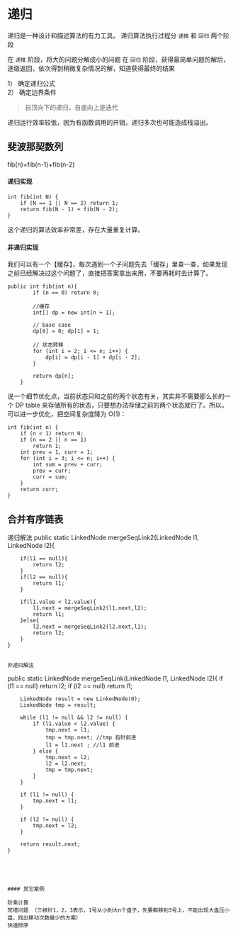 # 递归

递归是一种设计和描述算法的有力工具。 递归算法执行过程分 `递推` 和 `回归`  两个阶段

在 `递推` 阶段，将大的问题分解成小的问题
在  `回归` 阶段，获得最简单问题的解后，逐级返回，依次得到稍微复杂情况的解，知道获得最终的结果

1） 确定递归公式  
2） 确定边界条件   

> 自顶向下的递归，自底向上是迭代


递归运行效率较低，因为有函数调用的开销，递归多次也可能造成栈溢出。



## 斐波那契数列 

fib(n)=fib(n-1)+fib(n-2)  

#### 递归实现

```
int fib(int N) {
    if (N == 1 || N == 2) return 1;
    return fib(N - 1) + fib(N - 2);
}
```

这个递归的算法效率非常差，存在大量重复计算。


#### 非递归实现

我们可以有一个【缓存】，每次遇到一个子问题先去「缓存」里查一查，如果发现之前已经解决过这个问题了，直接把答案拿出来用，不要再耗时去计算了。

```
public int fib(int n){
        if (n == 0) return 0;

        //缓存
        int[] dp = new int[n + 1];

        // base case
        dp[0] = 0; dp[1] = 1;

        // 状态转移
        for (int i = 2; i <= n; i++) {
            dp[i] = dp[i - 1] + dp[i - 2];
        }

        return dp[n];
    }
```

说一个细节优化点，当前状态只和之前的两个状态有关，其实并不需要那么长的一个 DP table 来存储所有的状态，只要想办法存储之前的两个状态就行了。所以，可以进一步优化，把空间复杂度降为 O(1)：

```
int fib(int n) {
    if (n < 1) return 0;
    if (n == 2 || n == 1) 
        return 1;
    int prev = 1, curr = 1;
    for (int i = 3; i <= n; i++) {
        int sum = prev + curr;
        prev = curr;
        curr = sum;
    }
    return curr;
}
```


## 合并有序链表


递归解法
public static LinkedNode mergeSeqLink2(LinkedNode l1, LinkedNode l2){

        if(l1 == null){
            return l2;
        }
        if(l2 == null){
            return l1;
        }

        if(l1.value < l2.value){
            l1.next = mergeSeqLink2(l1.next,l2);
            return l1;
        }else{
            l2.next = mergeSeqLink2(l2.next,l1);
            return l2;
        }
    }
```

非递归解法
```
public static LinkedNode mergeSeqLink(LinkedNode l1, LinkedNode l2){
        if (l1 == null) return l2;
        if (l2 == null) return l1;

        LinkedNode result = new LinkedNode(0);
        LinkedNode tmp = result;

        while (l1 != null && l2 != null) {
            if (l1.value < l2.value) {
                tmp.next = l1;
                tmp = tmp.next; //tmp 指针前进
                l1 = l1.next ; //l1 前进
            } else {
                tmp.next = l2;
                l2 = l2.next;
                tmp = tmp.next;
            }
        }

        if (l1 != null) {
            tmp.next = l1;
        }

        if (l2 != null) {
            tmp.next = l2;
        }

        return result.next;
    }
```




#### 其它案例

阶乘计算  
梵塔问题 （三根针1，2，3表示，1号从小到大n个盘子，先要都移到3号上，不能出现大盘压小盘，找出移动次数最少的方案）  
快速排序    
  




